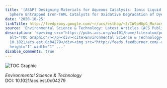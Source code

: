 ```yaml
---
title: '[ASAP] Designing Materials for Aqueous Catalysis: Ionic Liquid Gel and Silica
  Sphere Entrapped Iron-TAML Catalysts for Oxidative Degradation of Dyes'
date: '2020-10-25'
linkTitle: http://feedproxy.google.com/~r/acs/esthag/~3/IW9aHGpG_Mw/acs.est.0c04279
source: 'Environmental Science & Technology: Latest Articles (ACS Publications)'
description: '<p><img src="https://pubs.acs.org/na101/home/literatum/publisher/achs/journals/content/esthag/0/esthag.ahead-of-print/acs.est.0c04279/20201025/images/medium/es0c04279_0010.gif"
  alt="TOC Graphic"/></p><div><cite>Environmental Science & Technology</cite></div><div>DOI:
  10.1021/acs.est.0c04279</div><img src="http://feeds.feedburner.com/~r/acs/esthag/~4/IW9aHGpG_Mw"
  height="1" width="1" ...'
disable_comments: true
---
```

<p><img src="https://pubs.acs.org/na101/home/literatum/publisher/achs/journals/content/esthag/0/esthag.ahead-of-print/acs.est.0c04279/20201025/images/medium/es0c04279_0010.gif" alt="TOC Graphic"/></p><div><cite>Environmental Science & Technology</cite></div><div>DOI: 10.1021/acs.est.0c04279</div><img src="http://feeds.feedburner.com/~r/acs/esthag/~4/IW9aHGpG_Mw" height="1" width="1" ...
